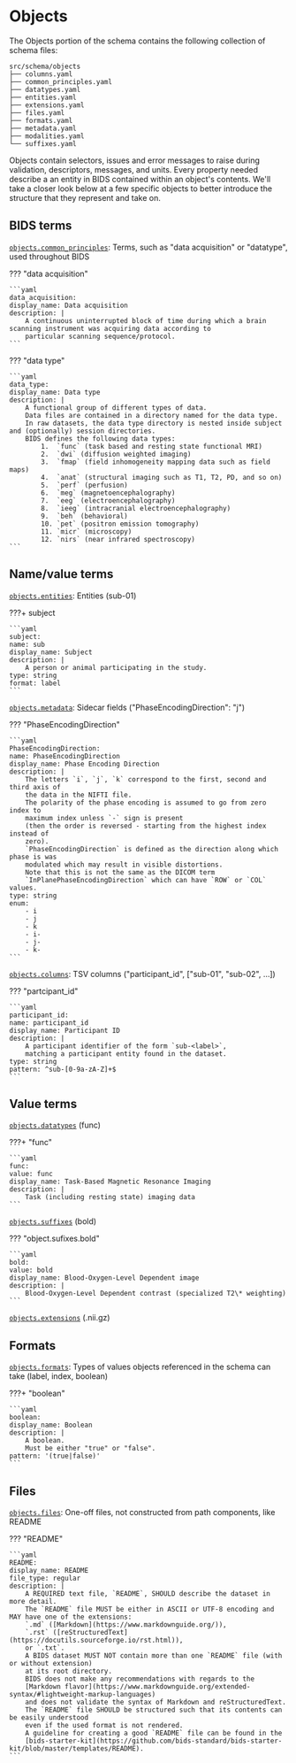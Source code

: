 # Objects

The Objects portion of the schema contains the following collection of schema files:

```
src/schema/objects
├── columns.yaml
├── common_principles.yaml
├── datatypes.yaml
├── entities.yaml
├── extensions.yaml
├── files.yaml
├── formats.yaml
├── metadata.yaml
├── modalities.yaml
└── suffixes.yaml
```

Objects contain selectors, issues and error messages to raise during validation, descriptors, messages, and units.
  Every property needed describe a an entity in BIDS contained within an object's contents. We'll take a closer
  look below at a few specific objects to better introduce the structure that they represent and take on.

## BIDS terms

[`objects.common_principles`](https://github.com/bids-standard/bids-specification/blob/master/src/schema/objects/common_principles.yaml): Terms, such as "data acquisition" or "datatype", used throughout BIDS

??? "data acquisition"

    ```yaml
    data_acquisition:
    display_name: Data acquisition
    description: |
        A continuous uninterrupted block of time during which a brain scanning instrument was acquiring data according to
        particular scanning sequence/protocol.
    ```

??? "data type"

    ```yaml
    data_type:
    display_name: Data type
    description: |
        A functional group of different types of data.
        Data files are contained in a directory named for the data type.
        In raw datasets, the data type directory is nested inside subject and (optionally) session directories.
        BIDS defines the following data types:
            1.  `func` (task based and resting state functional MRI)
            2.  `dwi` (diffusion weighted imaging)
            3.  `fmap` (field inhomogeneity mapping data such as field maps)
            4.  `anat` (structural imaging such as T1, T2, PD, and so on)
            5.  `perf` (perfusion)
            6.  `meg` (magnetoencephalography)
            7.  `eeg` (electroencephalography)
            8.  `ieeg` (intracranial electroencephalography)
            9.  `beh` (behavioral)
            10. `pet` (positron emission tomography)
            11. `micr` (microscopy)
            12. `nirs` (near infrared spectroscopy)
    ```

## Name/value terms

[`objects.entities`](https://github.com/bids-standard/bids-specification/blob/master/src/schema/objects/entities.yaml): Entities (sub-01)

???+ subject

    ```yaml
    subject:
    name: sub
    display_name: Subject
    description: |
        A person or animal participating in the study.
    type: string
    format: label
    ```

[`objects.metadata`](https://github.com/bids-standard/bids-specification/blob/master/src/schema/objects/metadata.yaml): Sidecar fields ("PhaseEncodingDirection": "j")

??? "PhaseEncodingDirection"

    ```yaml
    PhaseEncodingDirection:
    name: PhaseEncodingDirection
    display_name: Phase Encoding Direction
    description: |
        The letters `i`, `j`, `k` correspond to the first, second and third axis of
        the data in the NIFTI file.
        The polarity of the phase encoding is assumed to go from zero index to
        maximum index unless `-` sign is present
        (then the order is reversed - starting from the highest index instead of
        zero).
        `PhaseEncodingDirection` is defined as the direction along which phase is was
        modulated which may result in visible distortions.
        Note that this is not the same as the DICOM term
        `InPlanePhaseEncodingDirection` which can have `ROW` or `COL` values.
    type: string
    enum:
        - i
        - j
        - k
        - i-
        - j-
        - k-
    ```

[`objects.columns`](https://github.com/bids-standard/bids-specification/blob/master/src/schema/objects/columns.yaml): TSV columns ("participant_id", ["sub-01", "sub-02", …])

??? "partcipant_id"

    ```yaml
    participant_id:
    name: participant_id
    display_name: Participant ID
    description: |
        A participant identifier of the form `sub-<label>`,
        matching a participant entity found in the dataset.
    type: string
    pattern: ^sub-[0-9a-zA-Z]+$
    ```

## Value terms

[`objects.datatypes`](https://github.com/bids-standard/bids-specification/blob/master/src/schema/objects/datatypes.yaml) (func)

???+ "func"

    ```yaml
    func:
    value: func
    display_name: Task-Based Magnetic Resonance Imaging
    description: |
        Task (including resting state) imaging data
    ```

[`objects.suffixes`](https://github.com/bids-standard/bids-specification/blob/master/src/schema/objects/suffixes.yaml) (bold)

??? "object.sufixes.bold"

    ```yaml
    bold:
    value: bold
    display_name: Blood-Oxygen-Level Dependent image
    description: |
        Blood-Oxygen-Level Dependent contrast (specialized T2\* weighting)
    ```

[`objects.extensions`](https://github.com/bids-standard/bids-specification/blob/master/src/schema/objects/extensions.yaml) (.nii.gz)

## Formats

[`objects.formats`](https://github.com/bids-standard/bids-specification/blob/master/src/schema/objects/formats.yaml): Types of values objects referenced in the schema can take (label, index, boolean)

???+ "boolean"

    ```yaml
    boolean:
    display_name: Boolean
    description: |
        A boolean.
        Must be either "true" or "false".
    pattern: '(true|false)'
    ```

## Files

[`objects.files`](https://github.com/bids-standard/bids-specification/blob/master/src/schema/objects/files.yaml): One-off files, not constructed from path components, like README

??? "README"

    ```yaml
    README:
    display_name: README
    file_type: regular
    description: |
        A REQUIRED text file, `README`, SHOULD describe the dataset in more detail.
        The `README` file MUST be either in ASCII or UTF-8 encoding and MAY have one of the extensions:
        `.md` ([Markdown](https://www.markdownguide.org/)),
        `.rst` ([reStructuredText](https://docutils.sourceforge.io/rst.html)),
        or `.txt`.
        A BIDS dataset MUST NOT contain more than one `README` file (with or without extension)
        at its root directory.
        BIDS does not make any recommendations with regards to the
        [Markdown flavor](https://www.markdownguide.org/extended-syntax/#lightweight-markup-languages)
        and does not validate the syntax of Markdown and reStructuredText.
        The `README` file SHOULD be structured such that its contents can be easily understood
        even if the used format is not rendered.
        A guideline for creating a good `README` file can be found in the
        [bids-starter-kit](https://github.com/bids-standard/bids-starter-kit/blob/master/templates/README).
    ```
